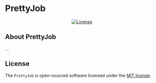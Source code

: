 # PrettyJob

<p align="center">
<a href="https://packagist.org/packages/laravel/framework"><img src="https://poser.pugx.org/laravel/framework/license.svg" alt="License"></a>
</p>

## About PrettyJob


...


## License

The `PrettyJob` is open-sourced software licensed under the [MIT license](https://opensource.org/licenses/MIT).
